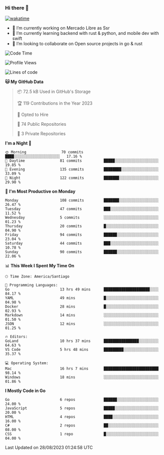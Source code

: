 ### Hi there 👋

[![wakatime](https://wakatime.com/badge/user/330beacb-fb27-4e32-bc38-f8f521bcf832.svg)](https://wakatime.com/@330beacb-fb27-4e32-bc38-f8f521bcf832)

- 🔭 I’m currently working on Mercado Libre as Ssr
- 🌱 I’m currently learning backend with rust & python, and mobile dev with swift
- 👯 I’m looking to collaborate on Open source projects in go & rust

<!--START_SECTION:waka-->
![Code Time](http://img.shields.io/badge/Code%20Time-272%20hrs%2040%20mins-blue)

![Profile Views](http://img.shields.io/badge/Profile%20Views-0-blue)

![Lines of code](https://img.shields.io/badge/From%20Hello%20World%20I%27ve%20Written-3.4%20million%20lines%20of%20code-blue)

**🐱 My GitHub Data** 

> 📦 72.5 kB Used in GitHub's Storage 
 > 
> 🏆 119 Contributions in the Year 2023
 > 
> 💼 Opted to Hire
 > 
> 📜 74 Public Repositories 
 > 
> 🔑 3 Private Repositories 
 > 
**I'm a Night 🦉** 

```text
🌞 Morning                70 commits          ████░░░░░░░░░░░░░░░░░░░░░   17.16 % 
🌆 Daytime                81 commits          █████░░░░░░░░░░░░░░░░░░░░   19.85 % 
🌃 Evening                135 commits         ████████░░░░░░░░░░░░░░░░░   33.09 % 
🌙 Night                  122 commits         ███████░░░░░░░░░░░░░░░░░░   29.90 % 
```
📅 **I'm Most Productive on Monday** 

```text
Monday                   108 commits         ███████░░░░░░░░░░░░░░░░░░   26.47 % 
Tuesday                  47 commits          ███░░░░░░░░░░░░░░░░░░░░░░   11.52 % 
Wednesday                5 commits           ░░░░░░░░░░░░░░░░░░░░░░░░░   01.23 % 
Thursday                 20 commits          █░░░░░░░░░░░░░░░░░░░░░░░░   04.90 % 
Friday                   94 commits          ██████░░░░░░░░░░░░░░░░░░░   23.04 % 
Saturday                 44 commits          ███░░░░░░░░░░░░░░░░░░░░░░   10.78 % 
Sunday                   90 commits          ██████░░░░░░░░░░░░░░░░░░░   22.06 % 
```


📊 **This Week I Spent My Time On** 

```text
🕑︎ Time Zone: America/Santiago

💬 Programming Languages: 
Go                       13 hrs 49 mins      █████████████████████░░░░   84.17 % 
YAML                     49 mins             █░░░░░░░░░░░░░░░░░░░░░░░░   04.98 % 
Docker                   28 mins             █░░░░░░░░░░░░░░░░░░░░░░░░   02.93 % 
Markdown                 14 mins             ░░░░░░░░░░░░░░░░░░░░░░░░░   01.50 % 
JSON                     12 mins             ░░░░░░░░░░░░░░░░░░░░░░░░░   01.25 % 

🔥 Editors: 
GoLand                   10 hrs 37 mins      ████████████████░░░░░░░░░   64.63 % 
VS Code                  5 hrs 48 mins       █████████░░░░░░░░░░░░░░░░   35.37 % 

💻 Operating System: 
Mac                      16 hrs 7 mins       █████████████████████████   98.14 % 
Windows                  18 mins             ░░░░░░░░░░░░░░░░░░░░░░░░░   01.86 % 
```

**I Mostly Code in Go** 

```text
Go                       6 repos             ██████░░░░░░░░░░░░░░░░░░░   24.00 % 
JavaScript               5 repos             █████░░░░░░░░░░░░░░░░░░░░   20.00 % 
HTML                     4 repos             ████░░░░░░░░░░░░░░░░░░░░░   16.00 % 
C#                       2 repos             ██░░░░░░░░░░░░░░░░░░░░░░░   08.00 % 
CSS                      1 repo              █░░░░░░░░░░░░░░░░░░░░░░░░   04.00 % 
```




 Last Updated on 28/08/2023 01:24:58 UTC
<!--END_SECTION:waka-->
